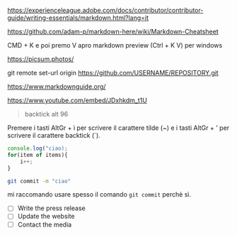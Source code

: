 https://experienceleague.adobe.com/docs/contributor/contributor-guide/writing-essentials/markdown.html?lang=it

https://github.com/adam-p/markdown-here/wiki/Markdown-Cheatsheet


CMD + K e poi premo V apro markdown preview
(Ctrl + K V) per windows


https://picsum.photos/

git remote set-url origin https://github.com/USERNAME/REPOSITORY.git


https://www.markdownguide.org/


https://www.youtube.com/embed/JDxhkdm_t1U

> backtick alt 96


Premere i tasti AltGr + ì per scrivere il carattere tilde (~) e i tasti AltGr + ' per scrivere il carattere backtick (\`).

```js
console.log("ciao);
for(item of items){
    i++;
}
```

```bash
git commit -m "ciao"
```

mi raccomando usare spesso il comando `git commit` perchè sì.

- [ ] Write the press release
- [ ] Update the website
- [ ] Contact the media